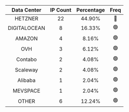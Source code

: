 | Data Center | IP Count | Percentage | Freq |
|:------------:|:--------:|:-----------:|:-----:|
| HETZNER | 22 | 44.90% | 🔴 |
| DIGITALOCEAN | 8 | 16.33% | 🟢 |
| AMAZON | 4 | 8.16% | 🟢 |
| OVH | 3 | 6.12% | 🟢 |
| Contabo | 2 | 4.08% | 🟢 |
| Scaleway | 2 | 4.08% | 🟢 |
| Alibaba | 1 | 2.04% | 🟢 |
| MEVSPACE | 1 | 2.04% | 🟢 |
| OTHER | 6 | 12.24% | 🟢 |